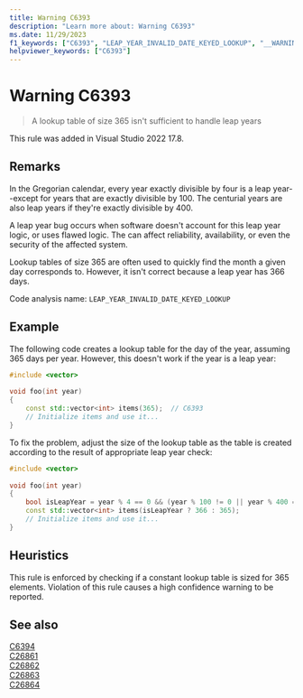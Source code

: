 ```yaml
---
title: Warning C6393
description: "Learn more about: Warning C6393"
ms.date: 11/29/2023
f1_keywords: ["C6393", "LEAP_YEAR_INVALID_DATE_KEYED_LOOKUP", "__WARNING_LEAP_YEAR_INVALID_DATE_KEYED_LOOKUP"]
helpviewer_keywords: ["C6393"]
---
```

# Warning C6393

> A lookup table of size 365 isn't sufficient to handle leap years

This rule was added in Visual Studio 2022 17.8.

## Remarks

In the Gregorian calendar, every year exactly divisible by four is a leap year--except for years that are exactly divisible by 100. The centurial years are also leap years if they're exactly divisible by 400.

A leap year bug occurs when software doesn't account for this leap year logic, or uses flawed logic. The can affect reliability, availability, or even the security of the affected system.

Lookup tables of size 365 are often used to quickly find the month a given day corresponds to. However, it isn't correct because a leap year has 366 days.

Code analysis name: `LEAP_YEAR_INVALID_DATE_KEYED_LOOKUP`

## Example

The following code creates a lookup table for the day of the year, assuming 365 days per year. However, this doesn't work if the year is a leap year:

```cpp
#include <vector> 
  
void foo(int year) 
{ 
    const std::vector<int> items(365);  // C6393 
    // Initialize items and use it... 
}
```

To fix the problem, adjust the size of the lookup table as the table is created according to the result of appropriate leap year check:

```cpp
#include <vector> 
  
void foo(int year) 
{ 
    bool isLeapYear = year % 4 == 0 && (year % 100 != 0 || year % 400 == 0); 
    const std::vector<int> items(isLeapYear ? 366 : 365); 
    // Initialize items and use it... 
}
```

## Heuristics

This rule is enforced by checking if a constant lookup table is sized for 365 elements. Violation of this rule causes a high confidence warning to be reported.

## See also

[C6394](c6394.md)\
[C26861](c26861.md)\
[C26862](c26862.md)\
[C26863](c26863.md)\
[C26864](c26864.md)
